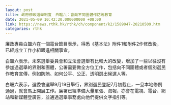 ```yaml
---
layout: post
title: 政府修改選舉制度　白韞六︰會向不同團體作防賄教育
date: 2021-05-09 10:42:20.000000000 +08:00
link: https://news.rthk.hk/rthk/ch/component/k2/1589947-20210509.htm
categories: rthk
---
```


廉政專員白韞六在一個電台節目表示，得悉《基本法》附件1和附件2作修改後，已經成立工作小組跟進相關事宜。

白韞六表示，未來選舉委員會和立法會選舉有比較大的改變，增加了一些以往沒有參加過選舉的界別和團體，公署需要做全方位工作，包括向不同團體或者個別選民作教育宣傳，例如防賄、如何公平、公正、透明選出候選人等。

白韞六表示，選委會選舉9月19日舉行，界別選民登記7月初截止，一旦本地修例通過，就會馬上開展工作。廉署已經準備大量單張、海報，亦會在電視、電台、網站和新媒體登廣告，並通過選舉事務處向他們提供文字指引等。
